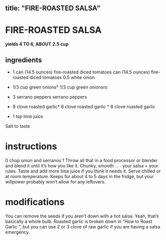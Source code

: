 

	
title: "FIRE-ROASTED SALSA"
---
# FIRE-ROASTED SALSA
#### yields 4 TO 6, ABOUT 2.5 cup
## ingredients
* 1 can (14.5 ounces) fire-roasted diced tomatoes can (14.5 ounces) fire-roasted diced tomatoes
0.5 white onion
* 1/3 cup green onions* 1/3 cup green onionsro

* 3 serrano peppers serrano peppers
* 8 clove roasted garlic* 8 clove roasted garlic * 8 clove roasted garlic
* 1 tsp lime juice

Salt to taste

# instructions
0 chop onion and serranos
1 Throw all that in a food processor or blender and blend it until it’s how you like it. Chunky,
smooth . . . your salsa = your rules. Taste and add more lime juice if you think it needs it. Serve
chilled or at room temperature. Keeps for about 4 to 5 days in the fridge, but your willpower
probably won’t allow for any leftovers.

# modifications

You can remove the seeds if you aren’t down with a hot salsa.
 Yeah, that’s basically a whole bulb. Roasted garlic is broken down in “How to Roast Garlic ”, but you can use 2
or 3 clove of raw garlic if you are having a salsa emergency.
	
	

